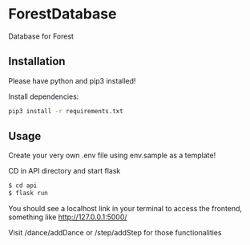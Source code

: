 # ForestDatabase
Database for Forest

## Installation

Please have python and pip3 installed!


Install dependencies:
```bash
pip3 install -r requirements.txt
```

## Usage


Create your very own .env file using env.sample as a template!

CD in API directory and start flask
```bash
$ cd api
$ flask run
```

You should see a localhost link in your terminal to access the frontend, something like http://127.0.0.1:5000/

Visit /dance/addDance or /step/addStep for those functionalities
